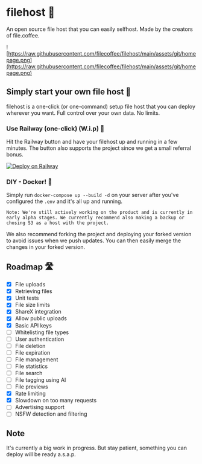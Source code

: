 # filehost 📁
An open source file host that you can easily selfhost. Made by the creators of file.coffee.

![https://raw.githubusercontent.com/filecoffee/filehost/main/assets/git/homepage.png](https://raw.githubusercontent.com/filecoffee/filehost/main/assets/git/homepage.png)

## Simply start your own file host 🚀
filehost is a one-click (or one-command) setup file host that you can deploy wherever you want. Full control over your own data. No limits.

### Use Railway (one-click) (W.i.p) 🚂
Hit the Railway button and have your filehost up and running in a few minutes. The button also supports the project since we get a small referral bonus.

[![Deploy on Railway](https://railway.app/button.svg)](https://railway.app/template/pv_x6t?referralCode=QsZ-bg)


### DIY - Docker! 🐳
Simply run `docker-compose up --build -d` on your server after you've configured the `.env` and it's all up and running.

```
Note: We're still actively working on the product and is currently in early alpha stages. We currently recommend also making a backup or chosing S3 as a host with the project.
```

We also recommend forking the project and deploying your forked version to avoid issues when we push updates. You can then easily merge the changes in your forked version.

## Roadmap 🛣️
- [x] File uploads
- [x] Retrieving files
- [x] Unit tests
- [x] File size limits
- [x] ShareX integration
- [x] Allow public uploads
- [x] Basic API keys
- [ ] Whitelisting file types
- [ ] User authentication
- [ ] File deletion
- [ ] File expiration
- [ ] File management
- [ ] File statistics
- [ ] File search
- [ ] File tagging using AI
- [ ] File previews
- [x] Rate limiting
- [x] Slowdown on too many requests
- [ ] Advertising support
- [ ] NSFW detection and filtering

## Note
It's currently a big work in progress. But stay patient, something you can deploy will be ready a.s.a.p.
